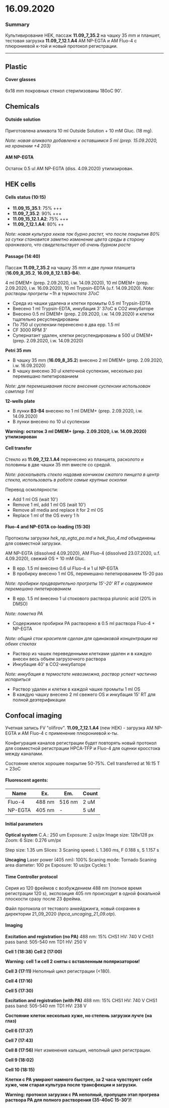 16.09.2020
==========

### Summary 
Культивирование HEK, пассаж **11.09_7_35.2** на чашку 35 mm и планшет, тестовая загрузка **11.09_7_12.1.A4** AM NP-EGTA и AM Fluo-4 с плюрониевой к-той и новый протокол регистрации.

---

## Plastic
#### Cover glasses
6x18 mm покровных стекол стерилизованы 180oC 90'.


## Chemicals
#### Outside solution
Приготовлена аликвота 10 ml Outside Solution + 10 mM Gluc. (18 mg).

*Note: новая аликвота добавлена к оставшимся 5 ml (prep. 15.09.2020, на хранении +4 203)*

#### AM NP-EGTA
Остаток 0.5 ul AM NP-EGTA (diss. 4.09.2020) утилизирован.


## HEK cells
#### Cells status (10:15)
- **11.09_15_35.1**: 75% +++
- **11.09_7_35.2**: 90% +++
- **11.09_15_12.1.A2**: 75% +++
- **11.09_7_12.1.A4**: 80% ++

*Note: новая культура хеков так бурно растет, что после покрытия 80% за сутки становится заметно изменение цвета среды в сторону оранжевого, что свидетельствует об очень бурном росте*

#### Passage (14:40)
Пассаж **11.09_7_35.2** на чашку 35 mm и две лунки планшета (**16.09_8_35.2**, **16.09_8_12.1.B3-B4**).

4 ml DMEM+ (prep. 2.09.2020, i.w. 14.09.2020), 10 ml DMEM+ (prep. 2.09.2020, i.w. 16.09.2020), 10 ml Trypsin-EDTA (u.f. 14.09.2020).
*Note: растворы прогреты \~1h в термостате 37oC*

- Среда из чашки удалена и клетки промыты 0.5 ml Trypsin-EDTA
- Внесено 1 ml Trypsin-EDTA, инкубация 3' 37oC в CO2 инкубаторе
- Внесено 0.5 ml DMEM+ (prep. 2.09.2020, i.w. 14.09.2020) и клетки тщательно ресуспендированы
- По 750 ul суспензии перенесено в два epp. 1.5 ml
- CF 3000 RPM 3'
- Супернатант удален, клетки ресуспендированы в 500 ul DMEM+ (prep. 2.09.2020, i.w. 14.09.2020)

**Petri 35 mm**
- В чашку 35 mm (**16.09_8_35.2**) внесено 2 ml DMEM+ (prep. 2.09.2020, i.w. 16.09.2020)
- В чашку внесено 30 ul клеточной суспензии, несколько раз перемешано пипетированием 

*Note: для перемешивания после внесения суспензии использован самплер 1 ml*

**12-wells plate**
- В лунки **B3-B4** внесено по 1 ml DMEM+ (prep. 2.09.2020, i.w. 14.09.2020)
- В лунки внесено по 10 ul суспензии

**Warning:  остаток 3 ml DMEM+ (prep. 2.09.2020, i.w. 14.09.2020) утилизирован**

#### Cell transfer
Стекло из **11.09_7_12.1.A4** перенесено из планшета, расколото и половины в две чашки 35 mm вместе со средой.

*Note: раскалывать стекло надавив кончиком сжатого пинцета в центр стекла, использовать в работе самые крупные осколки*

Перевод осмолярности:
- Add 1 ml OS (wait 10')
- Remove 1 ml, add 1 ml OS (wait 10')
- Remove all media and replace it for 2 ml OS
- Replace 1 ml of the OS every 1 h

#### Fluo-4 and NP-EGTA co-loading (15:30)
Протоколы загрузки *hek_np_egta_pa.md* и *hek_fluo_4.md* объединены для совместной загрузки.

AM NP-EGTA (dissolved 4.09.2020), AM Fluo-4 (dissolved 23.07.2020, u.f. 4.09.2020), свежий OS + 10 mM Gluc.

- В epp. 1.5 ml внесено 0.6 ul Fluo-4 и 1 ul NP-EGTA 
- В пробирку внесено 1 ml OS, перемешано пепетированием 15-20 раз

*Note: пробирки предварительно прогреты 15'-20' RT и содержимое перемешано пипетированием*

- В epp. 1.5 ml внесено 1 ul стокового раствора pluronic acid (20% in DMSO)

*Note: пометка PA*


- Содержимое пробирки PA растворено в 0.5 ml раствора Fluo-4 + NP-EGTA

*Note: общий сток красителя сделан для одинаковой концентрации на обеих стеклах*

- Раствор из чашек переведенными клетками удален и в каждую внесен весь объем загрузочного раствора
- Инкубация 40' в CO2-инкубаторе

*Note: инкубация в термостате невозможна, раствор успеет частично испариться*

- Раствор удален и клетки в каждой чашке промыты 1 ml OS
- В каждую чашку внесено 2 ml свежего OS и инкубация 15' RT для полной деэтерификации


## Confocal imaging
Учетная запись FV "olifirov".
**11.09_7_12.1.A4** (new HEK) - загрузка AM NP-EGTA и AM Fluo-4 с применение плюрониевой к-ты.

Конфигурация каналов регистрации будет повторять новый протокол для совместной регистрации HPCA-TFP и Fluo-4 для оценки кросстока между каналами.

Состояние клеток хорошее покрытие 50-75%.
Cell transferred at 16:15
T = 23oC

#### Fluorescent agents:
|Name|Ex.|Em.|Count|
|-|-|-|-|
|Fluo-4|488 nm|516 nm|2 uM|
|NP-EGTA|405 nm|-|5 uM|

#### Initial parameters
**Optical system**
C.A.: 250 um
Exposure: 2 us/px
Image size: 128x128 px
Zoom: 6
Size: 0.276 um/px

Step size: 1.35 um
Slices: 3
Scaning speed: L 1.360 ms, F 0.188 s, S 1.157 s

**Uncaging**
Laser power (405 nm): 100%
Scaning mode: Tornado
Scaning area diameter: 100 px
Exposure: 10 us/px
Cycles: 1


#### Time Controller protocol

Серия из 120 фреймов с возбуждением 488 nm (полное время регистрации 120 s), экспозиция 405 nm происходит в одной фокальной плоскости сразу после 23 фрейма.

Файл протокола от тестового анкейджинга, новый сохранен в директории 21_09_2020 (*hpca_uncaging_21_09.otp*).

#### Imaging
**Excitation and registration (no PA)**
488 nm: 15%
CHS1 HV: 740 V
CHS1 pass band: 505-540 nm
TD1 HV: 250 V

**Cell 1 (18:38)**
**Cell 2 (17:00)**

**Warning: cell 1 и cell 2 сняты с вставленным поляризатором!**

**Cell 3 (17:11)**
Неполный цикл регистрации (<180).

**Cell 4 (17:16)**

**Cell 5 (17:30)**


**Excitation and registration (with PA)**
488 nm: 15%
CHS1 HV: 740 V
CHS1 pass band: 505-540 nm
TD1 HV: 238 V

**Cостояние клеток несколько хуже, но степень загрузки лучге (на глаз)**

**Cell 6 (17:37)**

**Сell 7 (17:43)**

**Cell 8 (17:56)**
Нет изменения кальция, неполный цикл регистрации.

**Cell 9 (18:02)**

**Cell 10 (18:15)**

**Клетки с PA умирают намного быстрее, за 2 часа чувствуют себя хуже, чем старая культура после трансфекции и загрузки.**

**Warning: протокол загрузки с PA неполный, пропущен этап прогрева раствора PA для полного растворения (35-40oC 15-30')!**